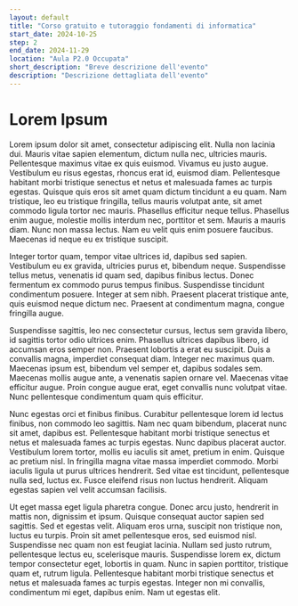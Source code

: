 ```yaml
---
layout: default
title: "Corso gratuito e tutoraggio fondamenti di informatica"
start_date: 2024-10-25
step: 2
end_date: 2024-11-29
location: "Aula P2.0 Occupata"
short_description: "Breve descrizione dell'evento"  
description: "Descrizione dettagliata dell'evento"
---
```


# Lorem Ipsum

Lorem ipsum dolor sit amet, consectetur adipiscing elit. Nulla non lacinia dui. Mauris vitae sapien elementum, dictum nulla nec, ultricies mauris. Pellentesque maximus vitae ex quis euismod. Vivamus eu justo augue. Vestibulum eu risus egestas, rhoncus erat id, euismod diam. Pellentesque habitant morbi tristique senectus et netus et malesuada fames ac turpis egestas. Quisque quis eros sit amet quam dictum tincidunt a eu quam. Nam tristique, leo eu tristique fringilla, tellus mauris volutpat ante, sit amet commodo ligula tortor nec mauris. Phasellus efficitur neque tellus. Phasellus enim augue, molestie mollis interdum nec, porttitor et sem. Mauris a mauris diam. Nunc non massa lectus. Nam eu velit quis enim posuere faucibus. Maecenas id neque eu ex tristique suscipit.

Integer tortor quam, tempor vitae ultrices id, dapibus sed sapien. Vestibulum eu ex gravida, ultricies purus et, bibendum neque. Suspendisse tellus metus, venenatis id quam sed, dapibus finibus lectus. Donec fermentum ex commodo purus tempus finibus. Suspendisse tincidunt condimentum posuere. Integer at sem nibh. Praesent placerat tristique ante, quis euismod neque dictum nec. Praesent at condimentum magna, congue fringilla augue.

Suspendisse sagittis, leo nec consectetur cursus, lectus sem gravida libero, id sagittis tortor odio ultrices enim. Phasellus ultrices dapibus libero, id accumsan eros semper non. Praesent lobortis a erat eu suscipit. Duis a convallis magna, imperdiet consequat diam. Integer nec maximus quam. Maecenas ipsum est, bibendum vel semper et, dapibus sodales sem. Maecenas mollis augue ante, a venenatis sapien ornare vel. Maecenas vitae efficitur augue. Proin congue augue erat, eget convallis nunc volutpat vitae. Nunc pellentesque condimentum quam quis efficitur.

Nunc egestas orci et finibus finibus. Curabitur pellentesque lorem id lectus finibus, non commodo leo sagittis. Nam nec quam bibendum, placerat nunc sit amet, dapibus est. Pellentesque habitant morbi tristique senectus et netus et malesuada fames ac turpis egestas. Nunc dapibus placerat auctor. Vestibulum lorem tortor, mollis eu iaculis sit amet, pretium in enim. Quisque ac pretium nisl. In fringilla magna vitae massa imperdiet commodo. Morbi iaculis ligula ut purus ultrices hendrerit. Sed vitae est tincidunt, pellentesque nulla sed, luctus ex. Fusce eleifend risus non luctus hendrerit. Aliquam egestas sapien vel velit accumsan facilisis.

Ut eget massa eget ligula pharetra congue. Donec arcu justo, hendrerit in mattis non, dignissim et ipsum. Quisque consequat auctor sapien sed sagittis. Sed et egestas velit. Aliquam eros urna, suscipit non tristique non, luctus eu turpis. Proin sit amet pellentesque eros, sed euismod nisl. Suspendisse nec quam non est feugiat lacinia. Nullam sed justo rutrum, pellentesque lectus eu, scelerisque mauris. Suspendisse lorem ex, dictum tempor consectetur eget, lobortis in quam. Nunc in sapien porttitor, tristique quam et, rutrum ligula. Pellentesque habitant morbi tristique senectus et netus et malesuada fames ac turpis egestas. Integer non mi convallis, condimentum mi eget, dapibus enim. Nam ut egestas elit.